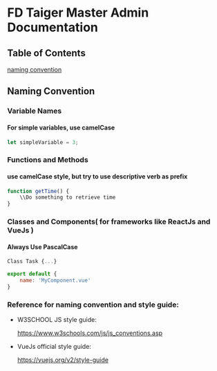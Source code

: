 # FD Taiger Master Admin Documentation

## Table of Contents

[naming convention](#Naming-Convention)

## Naming Convention

### Variable Names

#### For simple variables, use camelCase

```js
let simpleVariable = 3;
```


### Functions and Methods

#### use camelCase style, but try to use descriptive verb as prefix

```js
function getTime() {
    \\Do something to retrieve time
}
```

### Classes and Components( for frameworks like ReactJs and VueJs )

#### Always Use PascalCase

```js
Class Task {...}

export default {
    name: 'MyComponent.vue'
}

```

### Reference for naming convention and style guide:

* W3SCHOOL JS style guide:

    <https://www.w3schools.com/js/js_conventions.asp>

* VueJs official style guide:

    <https://vuejs.org/v2/style-guide>

